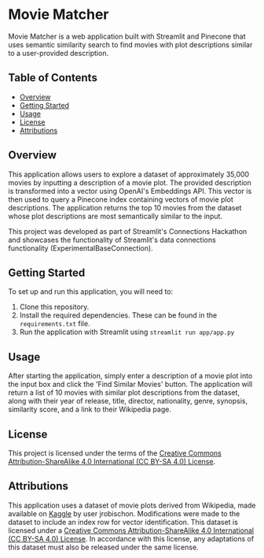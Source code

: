 # Movie Matcher 

Movie Matcher is a web application built with Streamlit and Pinecone that uses semantic similarity search to find movies with plot descriptions similar to a user-provided description.

## Table of Contents

- [Overview](#overview)
- [Getting Started](#getting-started)
- [Usage](#usage)
- [License](#license)
- [Attributions](#attributions)

## Overview

This application allows users to explore a dataset of approximately 35,000 movies by inputting a description of a movie plot. The provided description is transformed into a vector using OpenAI's Embeddings API. This vector is then used to query a Pinecone index containing vectors of movie plot descriptions. The application returns the top 10 movies from the dataset whose plot descriptions are most semantically similar to the input.

This project was developed as part of Streamlit's Connections Hackathon and showcases the functionality of Streamlit's data connections functionality (ExperimentalBaseConnection).

## Getting Started

To set up and run this application, you will need to:

1. Clone this repository.
2. Install the required dependencies. These can be found in the `requirements.txt` file.
3. Run the application with Streamlit using `streamlit run app/app.py`

## Usage

After starting the application, simply enter a description of a movie plot into the input box and click the 'Find Similar Movies' button. The application will return a list of 10 movies with similar plot descriptions from the dataset, along with their year of release, title, director, nationality, genre, synopsis, similarity score, and a link to their Wikipedia page.

## License

This project is licensed under the terms of the [Creative Commons Attribution-ShareAlike 4.0 International (CC BY-SA 4.0) License](https://creativecommons.org/licenses/by-sa/4.0/).

## Attributions

This application uses a dataset of movie plots derived from Wikipedia, made available on [Kaggle](https://www.kaggle.com/datasets/jrobischon/wikipedia-movie-plots) by user jrobischon. Modifications were made to the dataset to include an index row for vector identification. This dataset is licensed under a [Creative Commons Attribution-ShareAlike 4.0 International (CC BY-SA 4.0) License](https://creativecommons.org/licenses/by-sa/4.0/). In accordance with this license, any adaptations of this dataset must also be released under the same license.
